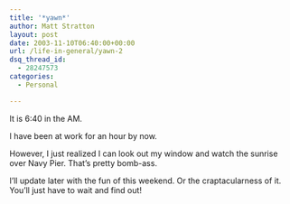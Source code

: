```yaml
---
title: '*yawn*'
author: Matt Stratton
layout: post
date: 2003-11-10T06:40:00+00:00
url: /life-in-general/yawn-2
dsq_thread_id:
  - 28247573
categories:
  - Personal

---
```

It is 6:40 in the AM.

I have been at work for an hour by now.

However, I just realized I can look out my window and watch the sunrise over Navy Pier. That&#8217;s pretty bomb-ass.

I&#8217;ll update later with the fun of this weekend. Or the craptacularness of it. You&#8217;ll just have to wait and find out!